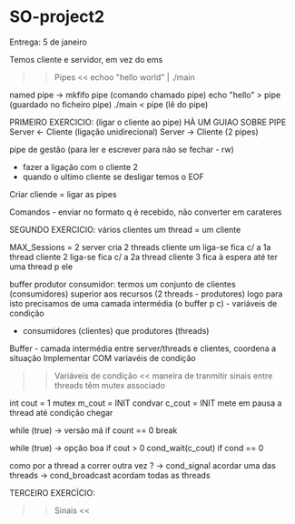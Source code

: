 # SO-project2
Entrega: 5 de janeiro

Temos cliente e servidor, em vez do ems


>> Pipes <<
echoo "hello world" | ./main

named pipe -> mkfifo pipe (comando chamado pipe)
              echo "hello" > pipe (guardado no ficheiro pipe)
              ./main < pipe (lê do pipe)


PRIMEIRO EXERCICIO: (ligar o cliente ao pipe) HÀ UM GUIAO SOBRE PIPE
Server <- Cliente (ligação unidirecional)
Server -> Cliente
(2 pipes)

pipe de gestão (para ler e escrever para não se fechar - rw)
- fazer a ligação com o cliente 2
- quando o ultimo cliente se desligar temos o EOF

Criar cliende = ligar as pipes

Comandos - enviar no formato q é recebido, não converter em carateres


SEGUNDO EXERCICIO: vários clientes
um thread = um cliente

MAX_Sessions = 2
server cria 2 threads
cliente um liga-se fica c/ a 1a thread
cliente 2 liga-se fica c/ a 2a thread
cliente 3 fica à espera até ter uma thread p ele

buffer produtor consumidor: termos um conjunto de clientes (consumidores) superior aos recursos (2 threads - produtores)
logo para isto precisamos de uma camada intermédia (o buffer p c) - variáveis de condição
+ consumidores (clientes) que produtores (threads)

Buffer - camada intermédia entre server/threads e clientes, coordena a situação
Implementar COM variavéis de condição


>> Variáveis de condição <<
maneira de tranmitir sinais entre threads
têm mutex associado

int cout = 1
mutex m_cout = INIT
condvar c_cout = INIT
mete em pausa a thread até condição chegar

while (true) -> versão má
  if count == 0
    break

while (true) -> opção boa
  if cout > 0
    cond_wait(c_cout)
  if cond == 0
    
    
como por a thread a correr outra vez ? 
-> cond_signal acordar uma das threads 
-> cond_broadcast acordam todas as threads


TERCEIRO EXERCÌCIO:
>> Sinais <<
